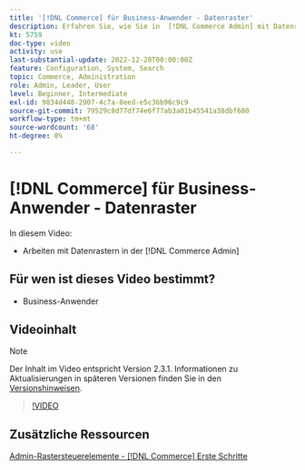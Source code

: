 ```yaml
---
title: '[!DNL Commerce] für Business-Anwender - Datenraster'
description: Erfahren Sie, wie Sie in  [!DNL Commerce Admin] mit Datenrastern arbeiten.
kt: 5759
doc-type: video
activity: use
last-substantial-update: 2022-12-28T00:00:00Z
feature: Configuration, System, Search
topic: Commerce, Administration
role: Admin, Leader, User
level: Beginner, Intermediate
exl-id: 9834d448-2907-4c7a-8eed-e5c36b96c9c9
source-git-commit: 79529c8d77df74e6f77ab3a01b45541a38dbf680
workflow-type: tm+mt
source-wordcount: '68'
ht-degree: 0%

---
```


# [!DNL Commerce] für Business-Anwender - Datenraster

In diesem Video:

- Arbeiten mit Datenrastern in der [!DNL Commerce Admin]

## Für wen ist dieses Video bestimmt?

- Business-Anwender

## Videoinhalt

>[!NOTE]
>
>Der Inhalt im Video entspricht Version 2.3.1. Informationen zu Aktualisierungen in späteren Versionen finden Sie in den [Versionshinweisen](https://experienceleague.adobe.com/docs/commerce-operations/release/notes/overview.html?lang=de).

>[!VIDEO](https://video.tv.adobe.com/v/330072?quality=12&learn=on&captions=ger)

## Zusätzliche Ressourcen

[Admin-Rastersteuerelemente - [!DNL Commerce] Erste Schritte](https://experienceleague.adobe.com/docs/commerce-admin/start/admin/tools/admin-grid-controls.html?lang=de)
